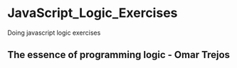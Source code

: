 # JavaScript_Logic_Exercises
Doing javascript logic exercises
## The essence of programming logic - Omar Trejos